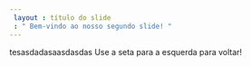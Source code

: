 ```yaml
---
 layout : título do slide
 : " Bem-vindo ao nosso segundo slide! "
---
```

tesasdadasaasdasdas
Use a seta para a esquerda para voltar!
